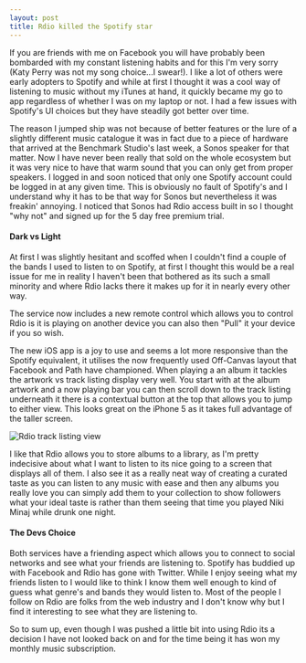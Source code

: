 ```yaml
---
layout: post
title: Rdio killed the Spotify star
---
```

If you are friends with me on Facebook you will have probably been bombarded with my constant listening habits and for this I'm very sorry (Katy Perry was not my song choice...I swear!). I like a lot of others were early adopters to Spotify and while at first I thought it was a cool way of listening to music without my iTunes at hand, it quickly became my go to app regardless of whether I was on my laptop or not. I had a few issues with Spotify's UI choices but they have steadily got better over time.

The reason I jumped ship was not because of better features or the lure of a slightly different music catalogue it was in fact due to a piece of hardware that arrived at the Benchmark Studio's last week, a Sonos speaker for that matter. Now I have never been really that sold on the whole ecosystem but it was very nice to have that warm sound that you can only get from proper speakers. I logged in and soon noticed that only one Spotify account could be logged in at any given time. This is obviously no fault of Spotify's and I understand why it has to be that way for Sonos but nevertheless it was freakin' annoying. I noticed that Sonos had Rdio access built in so I thought "why not" and signed up for the 5 day free premium trial.


#### Dark vs Light
At first I was slightly hesitant and scoffed when I couldn't find a couple of the bands I used to listen to on Spotify, at first I thought this would be a real issue for me in reality I haven't been that bothered as its such a small minority and where Rdio lacks there it makes up for it in nearly every other way.

The service now includes a new remote control which allows you to control Rdio is it is playing on another device you can also then "Pull" it your device if you so wish.

The new iOS app is a joy to use and seems a lot  more responsive than the Spotify equivalent, it utilises the now frequently used Off-Canvas layout that Facebook and Path have championed. When playing a an album it tackles the artwork vs track listing display very well. You start with at the album artwork and a now playing bar  you can then scroll down to the track listing underneath it there is a contextual button at the top that allows you to jump to either view. This looks great on the iPhone 5 as it takes full advantage of the taller screen.

<img src="{{ site.url }}/assets/img/rdio_ios.png" alt="Rdio track listing view">

I like that Rdio allows you to store albums to a library, as I'm pretty indecisive about what I want to listen to its nice going to a screen that displays all of them. I also see it as a really neat way of creating a curated taste as you can listen to any music with ease and then any albums you really love you can simply add them to your collection to show followers what your ideal taste is rather than them seeing that time you played Niki Minaj while drunk one night.

#### The Devs Choice
Both services have a friending aspect which allows you to connect to social networks and see what your friends are listening to. Spotify has buddied up with Facebook and Rdio has gone with Twitter. While I enjoy seeing what my friends listen to I would like to think I know them well enough to kind of guess what genre's and bands they would listen to. Most of the people I follow on Rdio are folks from the web industry and I don't know why but I find it interesting to see what they are listening to.

So to sum up, even though I was pushed a little bit into using Rdio its a decision I have not looked back on and for the time being it has won my monthly music subscription.

